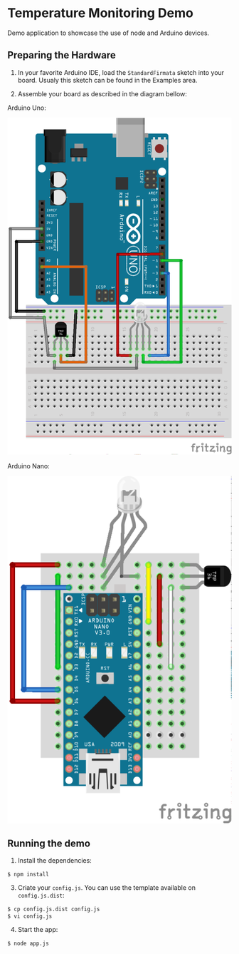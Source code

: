 # Temperature Monitoring Demo

Demo application to showcase the use of node and Arduino devices.

## Preparing the Hardware

1. In your favorite Arduino IDE, load the `StandardFirmata` sketch into your board. Usualy this sketch can be found in the Examples area.

2. Assemble your board as described in the diagram bellow:

Arduino Uno:

![Components diagram for Arduino Uno](./temp-sensor-nodejs_bb.png)

Arduino Nano:

![Components diagram for Arduino Nano](./temp-sensor-nodejs_nano_bb.png)

## Running the demo

1. Install the dependencies:

```
$ npm install
```

3. Criate your `config.js`. You can use the template available on `config.js.dist`:

```
$ cp config.js.dist config.js
$ vi config.js
```

4. Start the app:

```
$ node app.js
```
